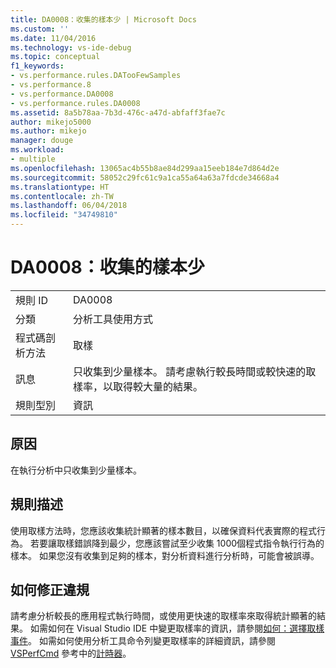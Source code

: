 ```yaml
---
title: DA0008：收集的樣本少 | Microsoft Docs
ms.custom: ''
ms.date: 11/04/2016
ms.technology: vs-ide-debug
ms.topic: conceptual
f1_keywords:
- vs.performance.rules.DATooFewSamples
- vs.performance.8
- vs.performance.DA0008
- vs.performance.rules.DA0008
ms.assetid: 8a5b78aa-7b3d-476c-a47d-abfaff3fae7c
author: mikejo5000
ms.author: mikejo
manager: douge
ms.workload:
- multiple
ms.openlocfilehash: 13065ac4b55b8ae84d299aa15eeb184e7d864d2e
ms.sourcegitcommit: 58052c29fc61c9a1ca55a64a63a7fdcde34668a4
ms.translationtype: HT
ms.contentlocale: zh-TW
ms.lasthandoff: 06/04/2018
ms.locfileid: "34749810"
---
```

# <a name="da0008-few-samples-collected"></a>DA0008：收集的樣本少
|||  
|-|-|  
|規則 ID|DA0008|  
|分類|分析工具使用方式|  
|程式碼剖析方法|取樣|  
|訊息|只收集到少量樣本。 請考慮執行較長時間或較快速的取樣率，以取得較大量的結果。|  
|規則型別|資訊|  
  
## <a name="cause"></a>原因  
 在執行分析中只收集到少量樣本。  
  
## <a name="rule-description"></a>規則描述  
 使用取樣方法時，您應該收集統計顯著的樣本數目，以確保資料代表實際的程式行為。 若要讓取樣錯誤降到最少，您應該嘗試至少收集 1000個程式指令執行行為的樣本。 如果您沒有收集到足夠的樣本，對分析資料進行分析時，可能會被誤導。  
  
## <a name="how-to-fix-violations"></a>如何修正違規  
 請考慮分析較長的應用程式執行時間，或使用更快速的取樣率來取得統計顯著的結果。 如需如何在 Visual Studio IDE 中變更取樣率的資訊，請參閱[如何：選擇取樣事件](../profiling/how-to-choose-sampling-events.md)。 如需如何使用分析工具命令列變更取樣率的詳細資訊，請參閱 [VSPerfCmd](../profiling/vsperfcmd.md) 參考中的[計時器](../profiling/timer.md)。